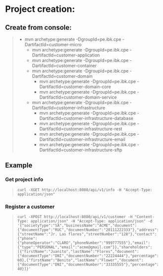 # Project creation:

## Create from console:

> * mvn archetype:generate -DgroupId=pe.ibk.cpe -DartifactId=customer-micro
>    * mvn archetype:generate -DgroupId=pe.ibk.cpe -DartifactId=customer-application
>    * mvn archetype:generate -DgroupId=pe.ibk.cpe -DartifactId=customer-container
>    * mvn archetype:generate -DgroupId=pe.ibk.cpe -DartifactId=customer-domain
>        * mvn archetype:generate -DgroupId=pe.ibk.cpe -DartifactId=customer-domain-core
>        * mvn archetype:generate -DgroupId=pe.ibk.cpe -DartifactId=customer-domain-service
>    * mvn archetype:generate -DgroupId=pe.ibk.cpe -DartifactId=customer-infrastructure
>        * mvn archetype:generate -DgroupId=pe.ibk.cpe -DartifactId=customer-infrastructure-database
>        * mvn archetype:generate -DgroupId=pe.ibk.cpe -DartifactId=customer-infrastructure-rest
>        * mvn archetype:generate -DgroupId=pe.ibk.cpe -DartifactId=customer-infrastructure-email
>        * mvn archetype:generate -DgroupId=pe.ibk.cpe -DartifactId=customer-infrastructure-sftp

## Example
### Get project info
> ` curl -XGET http://localhost:8080/api/v1/info -H "Accept-Type: application/json" `

### Register a customer

> `curl -XPOST http://localhost:8080/api/v1/customer -H "Content-Type: application/json" -H "Accept-Type: application/json" -d '{"societyType":"SA","businessName":"ACME","document":{"documentType":"RUC","documentNumber":"20111222333"},"address":{"streetName":"Jr. Las flores","streetNumber":"128"},"contact":{"phone":{"phoneOperator":"CLARO","phoneNumber":"999777555"},"email":{"type":"PERSONAL","email":"acme@gmail.com"}},"shareholders":[{"firstName":"Juanito","lastName":"Flores","document":{"documentType":"DNI","documentNumber":"22224444"},"percentage":60},{"firstName":"Benito","lastName":"Flower","document":{"documentType":"DNI","documentNumber":"33335555"},"percentage":40}]}'`

